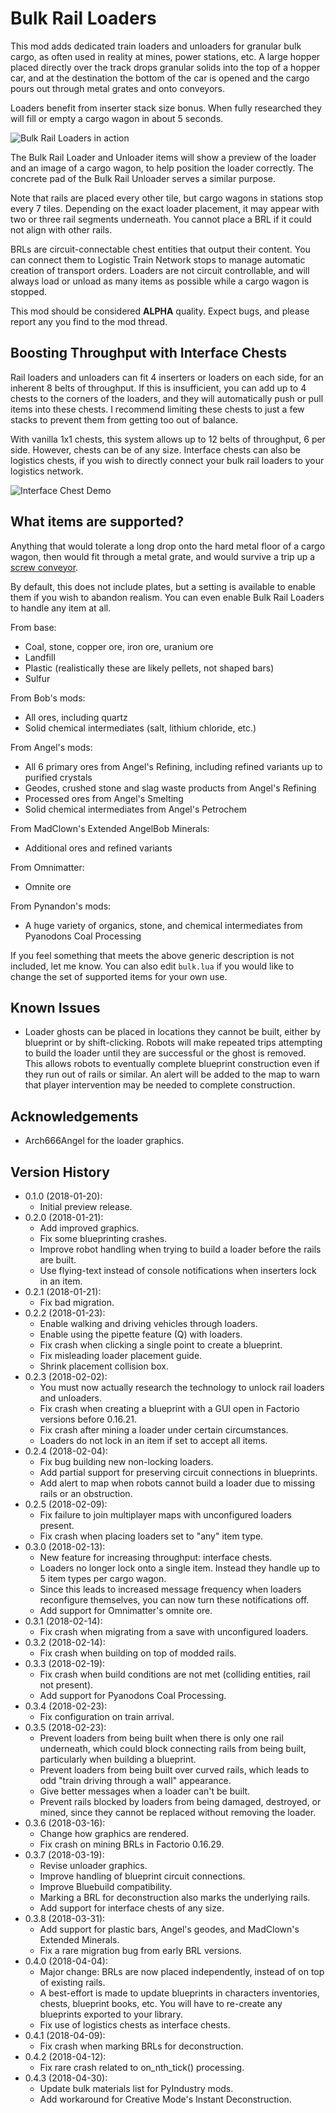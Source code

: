 # Bulk Rail Loaders

This mod adds dedicated train loaders and unloaders for granular bulk cargo,
as often used in reality at mines, power stations, etc.  A large hopper placed
directly over the track drops granular solids into the top of a hopper car,
and at the destination the bottom of the car is opened and the cargo pours out
through metal grates and onto conveyors.

Loaders benefit from inserter stack size bonus.  When fully researched they will
fill or empty a cargo wagon in about 5 seconds.

![Bulk Rail Loaders in action](https://github.com/mspielberg/factorio-railloader/raw/master/resources/snapshot.jpg)

The Bulk Rail Loader and Unloader items will show a preview of the loader and
an image of a cargo wagon, to help position the loader correctly. The
concrete pad of the Bulk Rail Unloader serves a similar purpose.

Note that rails are placed every other tile, but cargo wagons in stations
stop every 7 tiles. Depending on the exact loader placement, it may appear
with two or three rail segments underneath. You cannot place a BRL if it
could not align with other rails.

BRLs are circuit-connectable chest entities that output their content.
You can connect them to Logistic Train Network stops to manage automatic
creation of transport orders.  Loaders are not circuit controllable, and
will always load or unload as many items as possible while a cargo wagon
is stopped.

This mod should be considered __ALPHA__ quality.  Expect bugs, and please report
any you find to the mod thread.

## Boosting Throughput with Interface Chests

Rail loaders and unloaders can fit 4 inserters or loaders on each side, for
an inherent 8 belts of throughput. If this is insufficient, you can add up to
4 chests to the corners of the loaders, and they will automatically push or
pull items into these chests. I recommend limiting these chests to just a few
stacks to prevent them from getting too out of balance.

With vanilla 1x1 chests, this system allows up to 12 belts of throughput, 6
per side. However, chests can be of any size. Interface chests can also be
logistics chests, if you wish to directly connect your bulk rail loaders to
your logistics network.

![Interface Chest Demo](https://github.com/mspielberg/factorio-railloader/raw/master/resources/interfacechests.jpg)

## What items are supported?

Anything that would tolerate a long drop onto the hard metal floor of a cargo
wagon, then would fit through a metal grate, and would survive a trip up a
[screw conveyor](https://en.wikipedia.org/wiki/Screw_conveyor).

By default, this does not include plates, but a setting is available to enable
them if you wish to abandon realism. You can even enable Bulk Rail Loaders to
handle any item at all.

From base:

* Coal, stone, copper ore, iron ore, uranium ore
* Landfill
* Plastic (realistically these are likely pellets, not shaped bars)
* Sulfur

From Bob's mods:

* All ores, including quartz
* Solid chemical intermediates (salt, lithium chloride, etc.)

From Angel's mods:

* All 6 primary ores from Angel's Refining, including refined variants up to
  purified crystals
* Geodes, crushed stone and slag waste products from Angel's Refining
* Processed ores from Angel's Smelting
* Solid chemical intermediates from Angel's Petrochem

From MadClown's Extended AngelBob Minerals:

* Additional ores and refined variants

From Omnimatter:

* Omnite ore

From Pynandon's mods:

* A huge variety of organics, stone, and chemical intermediates from Pyanodons
  Coal Processing

If you feel something that meets the above generic description is not included,
let me know.  You can also edit `bulk.lua` if you would like to change the set
of supported items for your own use.

## Known Issues

* Loader ghosts can be placed in locations they cannot be built, either by
  blueprint or by shift-clicking.  Robots will make repeated trips attempting to
  build the loader until they are successful or the ghost is removed.  This
  allows robots to eventually complete blueprint construction even if they run
  out of rails or similar.  An alert will be added to the map to warn that
  player intervention may be needed to complete construction.

## Acknowledgements

* Arch666Angel for the loader graphics.

## Version History
* 0.1.0 (2018-01-20):
    * Initial preview release.
* 0.2.0 (2018-01-21):
    * Add improved graphics.
    * Fix some blueprinting crashes.
    * Improve robot handling when trying to build a loader before the rails are
      built.
    * Use flying-text instead of console notifications when inserters lock in an
      item.
* 0.2.1 (2018-01-21):
    * Fix bad migration.
* 0.2.2 (2018-01-23):
    * Enable walking and driving vehicles through loaders.
    * Enable using the pipette feature (Q) with loaders.
    * Fix crash when clicking a single point to create a blueprint.
    * Fix misleading loader placement guide.
    * Shrink placement collision box.
* 0.2.3 (2018-02-02):
    * You must now actually research the technology to unlock rail loaders and unloaders.
    * Fix crash when creating a blueprint with a GUI open in Factorio versions before 0.16.21.
    * Fix crash after mining a loader under certain circumstances.
    * Loaders do not lock in an item if set to accept all items.
* 0.2.4 (2018-02-04):
    * Fix bug building new non-locking loaders.
    * Add partial support for preserving circuit connections in blueprints.
    * Add alert to map when robots cannot build a loader due to missing rails or an obstruction.
* 0.2.5 (2018-02-09):
    * Fix failure to join multiplayer maps with unconfigured loaders present.
    * Fix crash when placing loaders set to "any" item type.
* 0.3.0 (2018-02-13):
    * New feature for increasing throughput: interface chests.
    * Loaders no longer lock onto a single item.  Instead they handle up to 5 item types per cargo wagon.
    * Since this leads to increased message frequency when loaders reconfigure themselves, you can now turn these notifications off.
    * Add support for Omnimatter's omnite ore.
* 0.3.1 (2018-02-14):
    * Fix crash when migrating from a save with unconfigured loaders.
* 0.3.2 (2018-02-14):
    * Fix crash when building on top of modded rails.
* 0.3.3 (2018-02-19):
    * Fix crash when build conditions are not met (colliding entities, rail not present).
    * Add support for Pyanodons Coal Processing.
* 0.3.4 (2018-02-23):
    * Fix configuration on train arrival.
* 0.3.5 (2018-02-23):
    * Prevent loaders from being built when there is only one rail underneath, which could block connecting rails from being built, particularly when building a blueprint.
    * Prevent loaders from being built over curved rails, which leads to odd "train driving through a wall" appearance.
    * Give better messages when a loader can't be built.
    * Prevent rails blocked by loaders from being damaged, destroyed, or mined, since they cannot be replaced without removing the loader.
* 0.3.6 (2018-03-16):
    * Change how graphics are rendered.
    * Fix crash on mining BRLs in Factorio 0.16.29.
* 0.3.7 (2018-03-19):
    * Revise unloader graphics.
    * Improve handling of blueprint circuit connections.
    * Improve Bluebuild compatibility.
    * Marking a BRL for deconstruction also marks the underlying rails.
    * Add support for interface chests of any size.
* 0.3.8 (2018-03-31):
    * Add support for plastic bars, Angel's geodes, and MadClown's Extended Minerals.
    * Fix a rare migration bug from early BRL versions.
* 0.4.0 (2018-04-04):
    * Major change: BRLs are now placed independently, instead of on top of existing rails.
    * A best-effort is made to update blueprints in characters inventories, chests, blueprint books, etc.  You will have to re-create any blueprints exported to your library.
    * Fix use of logistics chests as interface chests.
* 0.4.1 (2018-04-09):
    * Fix crash when marking BRLs for deconstruction.
* 0.4.2 (2018-04-12):
    * Fix rare crash related to on_nth_tick() processing.
* 0.4.3 (2018-04-30):
    * Update bulk materials list for PyIndustry mods.
    * Add workaround for Creative Mode's Instant Deconstruction.